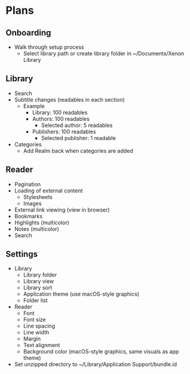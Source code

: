 #  Plans

## Onboarding
- Walk through setup process
    - Select library path or create library folder in ~/Documents/Xenon Library

## Library
- Search
- Subtitle changes (readables in each section)
    - Example
        - Library: 100 readables
        - Authors: 100 readables
            - Selected author: 5 readables
        - Publishers: 100 readables
            - Selected publisher: 1 readable
- Categories
    - Add Realm back when categories are added

## Reader
- Pagination
- Loading of external content
    - Stylesheets
    - Images
- External link viewing (view in browser)
- Bookmarks
- Highlights (multicolor)
- Notes (multicolor)
- Search

## Settings
- Library
    - Library folder
    - Library view
    - Library sort
    - Application theme (use macOS-style graphics)
    - Folder list
- Reader
    - Font
    - Font size
    - Line spacing
    - Line width
    - Margin
    - Text alignment
    - Background color (macOS-style graphics, same visuals as app theme)
- Set unzipped directory to ~/Library/Application Support/bundle.id
